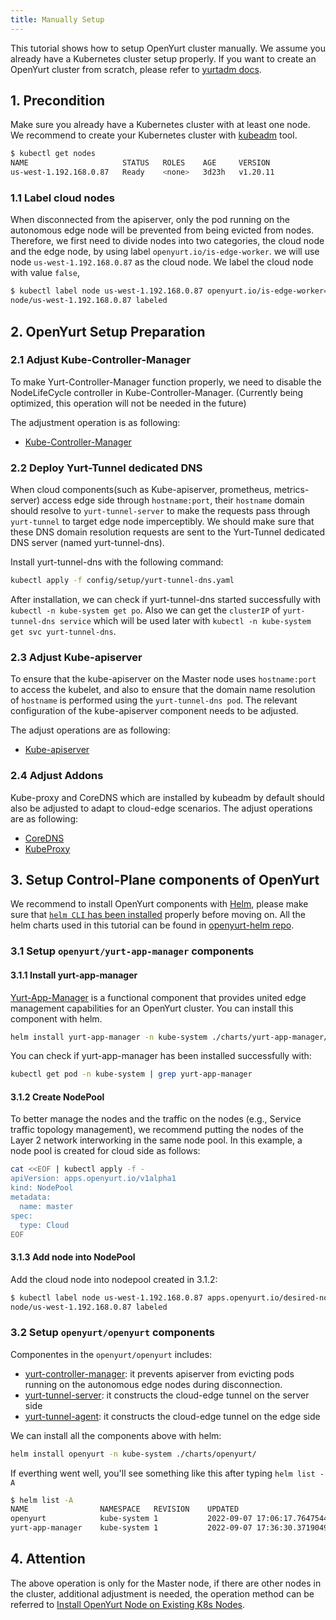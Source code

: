 ```yaml
---
title: Manually Setup
---
```


This tutorial shows how to setup OpenYurt cluster manually. We assume you already have a Kubernetes cluster setup properly. If you want to create an OpenYurt cluster from scratch, please refer to [yurtadm docs](./yurtadm-init.md).

## 1. Precondition

Make sure you already have a Kubernetes cluster with at least one node. We recommend to create your Kubernetes cluster with [kubeadm](https://kubernetes.io/docs/setup/production-environment/tools/kubeadm/create-cluster-kubeadm/) tool.

```bash
$ kubectl get nodes
NAME                     STATUS   ROLES    AGE     VERSION
us-west-1.192.168.0.87   Ready    <none>   3d23h   v1.20.11
```

### 1.1 Label cloud nodes

When disconnected from the apiserver, only the pod running on the autonomous edge node will
be prevented from being evicted from nodes. Therefore, we first need to divide nodes into two categories, the cloud node
and the edge node, by using label `openyurt.io/is-edge-worker`.
we will use node `us-west-1.192.168.0.87` as the cloud node. We label the cloud node with value `false`,

```bash
$ kubectl label node us-west-1.192.168.0.87 openyurt.io/is-edge-worker=false
node/us-west-1.192.168.0.87 labeled
```

## 2.  OpenYurt Setup Preparation

### 2.1 Adjust Kube-Controller-Manager 

To make Yurt-Controller-Manager function properly, we need to disable the NodeLifeCycle controller in Kube-Controller-Manager. (Currently being optimized, this operation will not be needed in the future)

The adjustment operation is as following:

- [Kube-Controller-Manager](./openyurt-prepare.md#2-kube-controller-manager-adjustment)

### 2.2 Deploy Yurt-Tunnel dedicated DNS

When cloud components(such as Kube-apiserver, prometheus, metrics-server) access edge side through `hostname:port`, their `hostname` domain should resolve to `yurt-tunnel-server` to make the requests pass through `yurt-tunnel` to target edge node imperceptibly. We should make sure that these DNS domain resolution requests are sent to the Yurt-Tunnel dedicated DNS server (named yurt-tunnel-dns).

Install yurt-tunnel-dns with the following command:

```bash
kubectl apply -f config/setup/yurt-tunnel-dns.yaml
```

After installation, we can check if yurt-tunnel-dns started successfully with `kubectl -n kube-system get po`. Also we can get the `clusterIP` of `yurt-tunnel-dns service` which will be used later with `kubectl -n kube-system get svc yurt-tunnel-dns`.

### 2.3 Adjust Kube-apiserver

To ensure that the kube-apiserver on the Master node uses `hostname:port` to access the kubelet, and also to ensure that the domain name resolution of `hostname` is performed using the `yurt-tunnel-dns pod`. The relevant configuration of the kube-apiserver component needs to be adjusted.

The adjust operations are as following:

- [Kube-apiserver](./openyurt-prepare.md#3-kube-apiserver-adjustment)

### 2.4 Adjust Addons

Kube-proxy and CoreDNS which are installed by kubeadm by default should also be adjusted to adapt to cloud-edge scenarios. The adjust operations are as following:

- [CoreDNS](./openyurt-prepare.md#4-coredns-adjustment)
- [KubeProxy](./openyurt-prepare.md#5-kubeproxy-adjustment)

## 3. Setup Control-Plane components of OpenYurt

We recommend to install OpenYurt components with [Helm](https://helm.sh/), please make sure that [`helm CLI` has been installed](https://helm.sh/docs/intro/install/) properly before moving on. All the helm charts used in this tutorial can be found in [openyurt-helm repo](https://github.com/openyurtio/openyurt-helm).

### 3.1 Setup `openyurt/yurt-app-manager` components

#### 3.1.1 Install yurt-app-manager

[Yurt-App-Manager](../core-concepts/yurt-app-manager.md) is a functional component that provides united edge management capabilities for an OpenYurt cluster. You can install this component with helm.

```bash
helm install yurt-app-manager -n kube-system ./charts/yurt-app-manager/
```

You can check if yurt-app-manager has been installed successfully with:

```bash
kubectl get pod -n kube-system | grep yurt-app-manager
```

#### 3.1.2 Create NodePool

To better manage the nodes and the traffic on the nodes (e.g., Service traffic topology management), we recommend putting the nodes of the Layer 2 network interworking in the same node pool. In this example, a node pool is created for cloud side as follows:

```bash
cat <<EOF | kubectl apply -f -
apiVersion: apps.openyurt.io/v1alpha1
kind: NodePool
metadata:
  name: master
spec:
  type: Cloud
EOF
```

#### 3.1.3 Add node into NodePool

Add the cloud node into nodepool created in 3.1.2:

```bash
$ kubectl label node us-west-1.192.168.0.87 apps.openyurt.io/desired-nodepool=master
node/us-west-1.192.168.0.87 labeled
```

### 3.2 Setup `openyurt/openyurt` components

Componentes in the `openyurt/openyurt` includes:

- [yurt-controller-manager](../core-concepts/yurt-controller-manager.md): it prevents apiserver from evicting pods running on the autonomous edge nodes during disconnection.
- [yurt-tunnel-server](../core-concepts/yurttunnel.md): it constructs the cloud-edge tunnel on the server side
- [yurt-tunnel-agent](../core-concepts/yurttunnel.md): it constructs the cloud-edge tunnel on the edge side

We can install all the components above with helm:

```bash
helm install openyurt -n kube-system ./charts/openyurt/
```

If everthing went well, you'll see something like this after typing `helm list -A`

```bash
$ helm list -A 
NAME            	NAMESPACE  	REVISION	UPDATED                                	STATUS  	CHART                 	APP VERSION
openyurt        	kube-system	1       	2022-09-07 17:06:17.764754411 +0800 CST	deployed	openyurt-1.0.0        	1.0.0      
yurt-app-manager	kube-system	1       	2022-09-07 17:36:30.371904902 +0800 CST	deployed	yurt-app-manager-0.1.2	0.8.0
```

## 4. Attention

The above operation is only for the Master node, if there are other nodes in the cluster, additional adjustment is needed, the operation method can be referred to [Install OpenYurt Node on Existing K8s Nodes](./yurtadm-join.md#2-install-openyurt-node-components).
